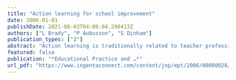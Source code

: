 ```yaml
---
title: "Action learning for school improvement"
date: 2006-01-01
publishDate: 2021-08-03T04:08:04.290413Z
authors: ["L Brady", "P Aubusson", "S Dinham"]
publication_types: ["2"]
abstract: "Action learning is traditionally related to teacher professional learning. This article examines the broader relationship between action learning and school improvement. It derives from an evaluation of the Australian Government Quality Teaching Program (AGQTP) coordinated by …"
featured: false
publication: "*Educational Practice and …*"
url_pdf: "https://www.ingentaconnect.com/content/jnp/ept/2006/00000028/00000002/art00003"
---
```


